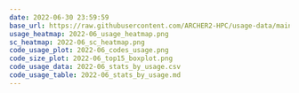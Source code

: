 ```yaml
---
date: 2022-06-30 23:59:59
base_url: https://raw.githubusercontent.com/ARCHER2-HPC/usage-data/main/allusers/2022/06
usage_heatmap: 2022-06_usage_heatmap.png
sc_heatmap: 2022-06_sc_heatmap.png
code_usage_plot: 2022-06_codes_usage.png
code_size_plot: 2022-06_top15_boxplot.png
code_usage_data: 2022-06_stats_by_usage.csv
code_usage_table: 2022-06_stats_by_usage.md
---
```

